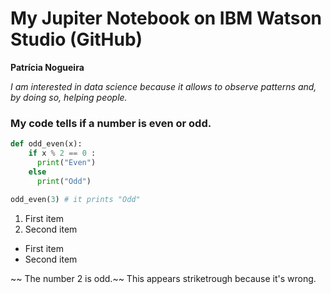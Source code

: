 # My Jupiter Notebook on IBM Watson Studio (GitHub)

**Patrícia Nogueira**

*I am interested in data science because it allows to observe patterns and, by doing so, helping people.*

### My code tells if a number is even or odd.



 
```python
def odd_even(x):
    if x % 2 == 0 :
      print("Even")
    else 
      print("Odd")
      
odd_even(3) # it prints "Odd"

```

1. First item 
2. Second item

- First item
- Second item

~~ The number 2 is odd.~~ This appears striketrough because it's wrong.




